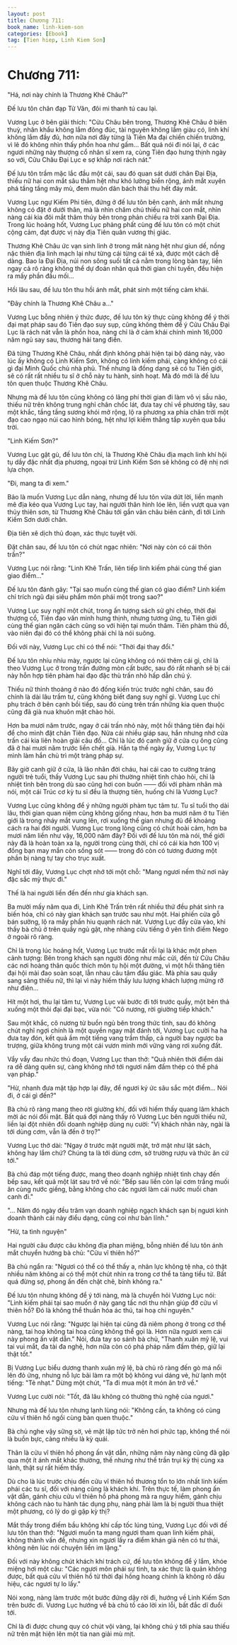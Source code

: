 ```yaml
---
layout: post
title: Chương 711: 
book_name: linh-kiem-son
categories: [Ebook]
tag: [Tien hiep, Linh Kiem Son]
---
```


# Chương 711: 

"Há, nơi này chính là Thương Khê Châu?"

Đế lưu tôn chân đạp Tử Vân, đôi mi thanh tú cau lại.

Vương Lục ở bên giải thích: "Cửu Châu bên trong, Thương Khê Châu ở biên thuỳ, nhân khẩu không lắm đông đúc, tài nguyên không lắm giàu có, linh khí không lắm đầy đủ, hơn nữa nơi đây từng là Tiên Ma đại chiến chiến trường, vì lẽ đó không nhìn thấy phồn hoa như gấm... Bất quá nói đi nói lại, ở các ngươi những này thượng cổ nhân sĩ xem ra, cùng Tiên đạo hưng thịnh ngày so với, Cửu Châu Đại Lục e sợ khắp nơi rách nát."

Đế lưu tôn trầm mặc lắc đầu một cái, sau đó quan sát dưới chân Đại Địa, thiếu nữ hai con mắt sâu thẳm hệt như khó lường biển rộng, ánh mắt xuyên phá tầng tầng mây mù, đem muôn dân bách thái thu hết đáy mắt.

Vương Lục ngự Kiếm Phi tiên, đứng ở đế lưu tôn bên cạnh, ánh mắt nhưng không có đặt ở dưới thân, mà là nhìn chăm chú thiếu nữ hai con mắt, nhìn nàng cái kia đôi mắt thâm thúy bên trong phản chiếu ra trời xanh Đại Địa. Trong lúc hoảng hốt, Vương Lục phảng phất cùng đế lưu tôn có một chút cộng cảm, đạt được vị này địa Tiên quân vương thị giác.

Thương Khê Châu ức vạn sinh linh ở trong mắt nàng hệt như giun dế, nồng nặc thiên địa linh mạch lại như từng cái từng cái tế xà, được một cách dễ dàng. Bao la Đại Địa, núi non sông suối tất cả nằm trong lòng bàn tay, liền ngay cả rõ ràng không thể dự đoán nhân quả thời gian chi tuyến, đều hiện ra mấy phần đầu mối...

Hồi lâu sau, đế lưu tôn thu hồi ánh mắt, phát sinh một tiếng cảm khái.

"Đây chính là Thương Khê Châu a..."

Vương Lục bỗng nhiên ý thức được, đế lưu tôn kỳ thực cũng không để ý thời đại mạt pháp sau đó Tiên đạo suy sụp, cũng không thèm để ý Cửu Châu Đại Lục là rách nát vẫn là phồn hoa, nàng chỉ là ở cảm khái chính mình 16,000 năm ngủ say sau, thương hải tang điền.

Đã từng Thương Khê Châu, nhất định không phải hiện tại bộ dáng này, vào lúc ấy không có Linh Kiếm Sơn, không có linh kiếm phái, càng không có cái gì đại Minh Quốc chủ nhà phủ. Thế nhưng là đồng dạng sẽ có tu Tiên giới, sẽ có rất rất nhiều tu sĩ ở chỗ này tu hành, sinh hoạt. Mà đó mới là đế lưu tôn quen thuộc Thương Khê Châu.

Nhưng mà đế lưu tôn cũng không có lãng phí thời gian đi làm vô vị sầu não, thiếu nữ trên không trung nghỉ chân chốc lát, đưa tay chỉ về phương tây, sau một khắc, tầng tầng sương khói mở rộng, lộ ra phương xa phía chân trời một đạo cao ngạo núi cao hình bóng, hệt như lợi kiếm thẳng tắp xuyên qua bầu trời.

"Linh Kiếm Sơn?"

Vương Lục gật gù, đế lưu tôn chỉ, là Thương Khê Châu địa mạch linh khí hội tụ dầy đặc nhất địa phương, ngoại trừ Linh Kiếm Sơn sẽ không có đệ nhị nơi lựa chọn.

"Đi, mang ta đi xem."

Bảo là muốn Vương Lục dẫn nàng, nhưng đế lưu tôn vừa dứt lời, liền mạnh mẽ địa kéo qua Vương Lục tay, hai người thân hình lóe lên, liền vượt qua vạn thủy thiên sơn, từ Thương Khê Châu tới gần vân châu biên cảnh, đi tới Linh Kiếm Sơn dưới chân.

Địa tiên xê dịch thủ đoạn, xác thực tuyệt vời.

Đặt chân sau, đế lưu tôn có chút ngạc nhiên: "Nơi này còn có cái thôn trấn?"

Vương Lục nói rằng: "Linh Khê Trấn, liên tiếp linh kiếm phái cùng thế gian giao điểm..."

Đế lưu tôn đánh gãy: "Tại sao muốn cùng thế gian có giao điểm? Linh kiếm chỉ trích ngũ đại siêu phẩm môn phái một trong sao?"

Vương Lục suy nghĩ một chút, trong ấn tượng sách sử ghi chép, thời đại thượng cổ, Tiên đạo văn minh hưng thịnh, nhưng tương ứng, tu Tiên giới cùng thế gian ngăn cách cũng so với hiện tại muốn thâm. Tiên phàm thù đồ, vào niên đại đó có thể không phải chỉ là nói suông.

Đối với này, Vương Lục chỉ có thể nói: "Thời đại thay đổi."

Đế lưu tôn nhíu nhíu mày, ngược lại cũng không có nói thêm cái gì, chỉ là theo Vương Lục ở trong trấn đường mòn cất bước, sau đó rất nhanh sẽ bị cái này hỗn hợp tiên phàm hai đạo đặc thù trấn nhỏ hấp dẫn chú ý.

Thiếu nữ thỉnh thoảng ở nào đó đống kiến trúc trước nghỉ chân, sau đó chính là dài lâu trầm tư, cũng không biết đang suy nghĩ gì. Vương Lục chỉ phụ trách ở bên cạnh bồi tiếp, sau đó cùng trên trấn những kia quen thuộc cũng đã già nua khuôn mặt chào hỏi.

Hơn ba mươi năm trước, ngay ở cái trấn nhỏ này, một hồi thăng tiên đại hội để cho mình đặt chân Tiên đạo. Nửa cái nhiều giáp sau, hắn nhưng nhớ cửa trấn cái kia liên hoàn giải câu đố... Chỉ là lúc đó canh giữ ở cửa cụ ông cũng đã ở hai mươi năm trước liền chết già. Hắn tạ thế ngày ấy, Vương Lục tự mình làm hắn chủ trì một tràng pháp sự.

Bây giờ canh giữ ở cửa, là lão nhân đời cháu, hai cái cao to cường tráng người trẻ tuổi, thấy Vương Lục sau phi thường nhiệt tình chào hỏi, chỉ là nhiệt tình bên trong dù sao cũng hơi con buôn —— đối với phàm nhân mà nói, một cái Trúc cơ kỳ tu sĩ đều là thượng tiên, huống chi là Vương Lục?

Vương Lục cũng không để ý những người phàm tục tâm tư. Tu sĩ tuổi thọ dài lâu, thời gian quan niệm cũng không giống nhau, hơn ba mươi năm ở tu Tiên giới là trong nháy mắt vung lên, rơi xuống thế gian nhưng đủ để khoảng cách ra hai đời người. Vương Lục trong lòng cũng có chút hoài cảm, hơn ba mươi năm liền như vậy, 16,000 năm đây? Đối với đế lưu tôn mà nói, thế giới này đã là hoàn toàn xa lạ, người trong cùng thời, chỉ có cái kia hơn 100 vị đồng bạn may mắn còn sống sót —— trong đó còn có tương đương một phần bị nàng tự tay cho trục xuất.

Nghĩ tới đây, Vương Lục chợt nhớ tới một chỗ: "Mang ngươi nếm thử nơi này đặc sắc mỹ thực đi."

Thế là hai người liền đến đến như gia khách sạn.

Ba mười mấy năm qua đi, Linh Khê Trấn trên rất nhiều thứ đều phát sinh ra biến hóa, chỉ có này gian khách sạn trước sau như một. Hai phiến cửa gỗ bán sưởng, lộ ra mấy phần hiu quạnh rách nát. Vương Lục đẩy cửa vào, khi thấy bà chủ ở trên quầy ngủ gật, nhẹ nhàng cừu tiếng ở yên tĩnh điếm Nego ở ngoài rõ ràng.

Chỉ là trong lúc hoảng hốt, Vương Lục trước mắt rồi lại là khác một phen cảnh tượng: Bên trong khách sạn người đông như mắc cửi, đến từ Cửu Châu các nơi hoàng thân quốc thích môn tụ hội một đường, vì một hồi thăng tiên đại hội mài đao soàn soạt, lẫn nhau câu tâm đấu giác. Mà phía sau quầy sang sảng thiếu nữ, thì lại vì này hiếm thấy lưu lượng khách lượng mừng rỡ như điên...

Hít một hơi, thu lại tâm tư, Vương Lục vài bước đi tới trước quầy, một bên thả xuống một thỏi đại đại bạc, vừa nói: "Cô nương, rời giường tiếp khách."

Sau một khắc, cô nương từ buồn ngủ bên trong thức tỉnh, sau đó không chút nghĩ ngợi chính là một quyền ngay mặt đánh tới, Vương Lục cười ha ha đưa tay đón, kết quả ầm một tiếng vang trầm thấp, cả người bay ngược ba trượng, giữa không trung một cái vươn mình mới vững vàng rơi xuống đất.

Vẩy vẩy đau nhức thủ đoạn, Vương Lục than thở: "Quả nhiên thời điểm dài ra dễ dàng quên sự, càng không nhớ tới ngươi nắm đấm thép có thể phá vạn pháp."

"Hừ, nhanh đưa mặt tập hợp lại đây, để ngươi ký ức sâu sắc một điểm... Nói đi, ở cái gì đến?"

Bà chủ rõ ràng mang theo rời giường khí, đối với hiếm thấy quang lâm khách mời ác nói đối mặt. Bất quá đợi nàng thấy rõ Vương Lục bên người thiếu nữ, liền lại đột nhiên đổi doanh nghiệp dùng nụ cười: "Vị khách nhân này, ngài là tới dùng cơm, vẫn là đến ở trọ?"

Vương Lục thở dài: "Ngay ở trước mặt người mặt, trở mặt như lật sách, không hay lắm chứ? Chúng ta là tới dùng cơm, sở trường rượu và thức ăn cứ tới."

Bà chủ đáp một tiếng được, mang theo doanh nghiệp nhiệt tình chạy đến bếp sau, kết quả một lát sau trở về nói: "Bếp sau liền còn lại cơm trắng muối ăn cùng nước giếng, bằng không cho các ngươi làm cái nước muối chan canh đi."

"... Năm đó ngày đều trăm vạn doanh nghiệp ngạch khách sạn bị ngươi kinh doanh thành cái này điểu dạng, cũng coi như bản lĩnh."

"Hừ, ta tình nguyện"

Hai người câu được câu không địa phan miệng, bỗng nhiên đế lưu tôn ánh mắt chuyển hướng bà chủ: "Cửu vĩ thiên hồ?"

Bà chủ ngẩn ra: "Ngươi có thể có thể thấy a, nhãn lực không tệ nha, có thật nhiều năm không ai có thể một chút nhìn ra trong cơ thể ta tàng tiểu tử. Bất quá đừng sợ, phong ấn đến chặt chẽ, bính không ra."

Đế lưu tôn nhưng không để ý tới nàng, mà là chuyển hỏi Vương Lục nói: "Linh kiếm phái tại sao muốn ở này gang tấc nơi thu nhận giúp đỡ cửu vĩ thiên hồ? Đó là không thể thuần hóa ác thú, tai hoạ chi nguyên."

Vương Lục nói rằng: "Ngược lại hiện tại cũng đã niêm phong ở trong cơ thể nàng, tai hoạ không tai hoạ cũng không thể gọi là. Hơn nữa ngươi xem cái này phong ấn vật dẫn." Nói, đưa tay so sánh bà chủ, "Thanh xuân mỹ lệ, vui tai vui mắt, đa tài đa nghệ, hơn nữa còn có phá pháp nắm đấm thép, giữ lại thật tốt."

Bị Vương Lục biểu dương thanh xuân mỹ lệ, bà chủ rõ ràng đến gò má nổi lên đỏ ửng, nhưng nỗ lực bãi làm ra một bộ không vui dáng vẻ, hừ lạnh một tiếng: "Tẻ nhạt." Dừng một chút, "Ta đi mua một ít món ăn trở về."

Vương Lục cười nói: "Tốt, đã lâu không có thường thủ nghệ của ngươi."

Nhưng mà đế lưu tôn nhưng lạnh lùng nói: "Không cần, ta không có cùng cửu vĩ thiên hồ ngồi cùng bàn quen thuộc."

Bà chủ nghe vậy sững sờ, vẻ mặt lập tức trở nên hơi phức tạp, không thể nói là buồn bực, càng nhiều là kỳ quái.

Thân là cửu vĩ thiên hồ phong ấn vật dẫn, những năm này nàng cũng đã gặp qua một ít ánh mắt khác thường, thế nhưng như thế trần trụi kỳ thị cùng xa lánh, thật sự rất hiếm thấy.

Dù cho là lúc trước chịu đến cửu vĩ thiên hồ thương tổn to lớn nhất linh kiếm phái các tu sĩ, đối với nàng cũng là khách khí. Trên thực tế, làm phong ấn vật dẫn, gánh chịu cửu vĩ thiên hồ phá phong mà ra nguy hiểm, gánh chịu không cách nào tu hành tác dụng phụ, nàng phải làm là bị người thua thiệt một phương, có lý do gì gặp kỳ thị?

Mắt thấy trong điếm bầu không khí cấp tốc lúng túng, Vương Lục đối với đế lưu tôn than thở: "Ngươi muốn ta mang ngươi tham quan linh kiếm phái, không thành vấn đề, nhưng xin ngươi lấy ra điểm khán giả nên có tư thái, không nên lúc nói chuyện liền im lặng."

Đối với này không chút khách khí trách cứ, đế lưu tôn không để ý lắm, khóe miệng hơi một câu: "Các ngươi môn phái sự tình, ta xác thực là quản không được, bất quá cửu vĩ thiên hồ từ thời đại hồng hoang chính là không rõ dấu hiệu, các ngươi tự lo lấy."

Nói xong, nàng làm trước một bước đứng dậy rời đi, hướng về Linh Kiếm Sơn trên bước đi. Vương Lục hướng về bà chủ tố cáo lời xin lỗi, bất đắc dĩ đuổi tới.

Chỉ là đi được chung quy có chút vội vàng, lại không chú ý tới phía sau thiếu nữ trên mặt hiện lên một tia nan giải mù mịt.